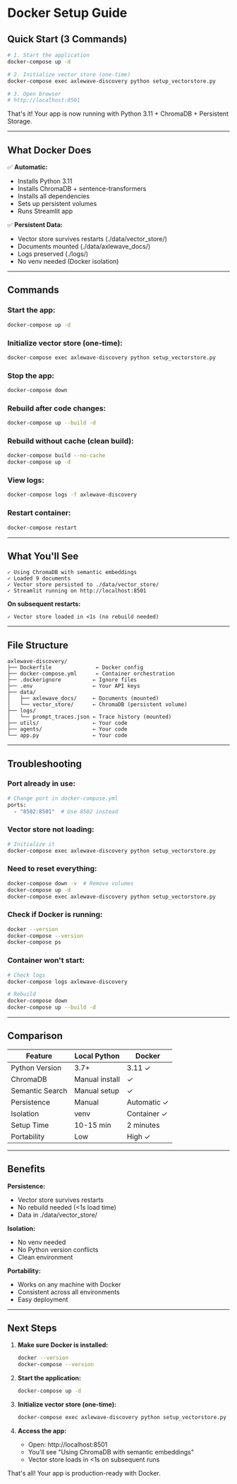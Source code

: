 # Docker Setup Guide

## Quick Start (3 Commands)

```bash
# 1. Start the application
docker-compose up -d

# 2. Initialize vector store (one-time)
docker-compose exec axlewave-discovery python setup_vectorstore.py

# 3. Open browser
# http://localhost:8501
```

That's it! Your app is now running with Python 3.11 + ChromaDB + Persistent Storage.

---

## What Docker Does

✅ **Automatic:**
- Installs Python 3.11
- Installs ChromaDB + sentence-transformers
- Installs all dependencies
- Sets up persistent volumes
- Runs Streamlit app

✅ **Persistent Data:**
- Vector store survives restarts (./data/vector_store/)
- Documents mounted (./data/axlewave_docs/)
- Logs preserved (./logs/)
- No venv needed (Docker isolation)

---

## Commands

### Start the app:
```bash
docker-compose up -d
```

### Initialize vector store (one-time):
```bash
docker-compose exec axlewave-discovery python setup_vectorstore.py
```

### Stop the app:
```bash
docker-compose down
```

### Rebuild after code changes:
```bash
docker-compose up --build -d
```

### Rebuild without cache (clean build):
```bash
docker-compose build --no-cache
docker-compose up -d
```

### View logs:
```bash
docker-compose logs -f axlewave-discovery
```

### Restart container:
```bash
docker-compose restart
```

---

## What You'll See

```
✓ Using ChromaDB with semantic embeddings
✓ Loaded 9 documents
✓ Vector store persisted to ./data/vector_store/
✓ Streamlit running on http://localhost:8501
```

**On subsequent restarts:**
```
✓ Vector store loaded in <1s (no rebuild needed)
```

---

## File Structure

```
axlewave-discovery/
├── Dockerfile              ← Docker config
├── docker-compose.yml      ← Container orchestration
├── .dockerignore          ← Ignore files
├── .env                   ← Your API keys
├── data/
│   ├── axlewave_docs/     ← Documents (mounted)
│   └── vector_store/      ← ChromaDB (persistent volume)
├── logs/
│   └── prompt_traces.json ← Trace history (mounted)
├── utils/                 ← Your code
├── agents/                ← Your code
└── app.py                 ← Your code
```

---

## Troubleshooting

### Port already in use:
```bash
# Change port in docker-compose.yml
ports:
  - "8502:8501"  # Use 8502 instead
```

### Vector store not loading:
```bash
# Initialize it
docker-compose exec axlewave-discovery python setup_vectorstore.py
```

### Need to reset everything:
```bash
docker-compose down -v  # Remove volumes
docker-compose up -d
docker-compose exec axlewave-discovery python setup_vectorstore.py
```

### Check if Docker is running:
```bash
docker --version
docker-compose --version
docker-compose ps
```

### Container won't start:
```bash
# Check logs
docker-compose logs axlewave-discovery

# Rebuild
docker-compose down
docker-compose up --build -d
```

---

## Comparison

| Feature | Local Python | Docker |
|---------|-------------|--------|
| Python Version | 3.7+ | 3.11 ✓ |
| ChromaDB | Manual install | ✓ |
| Semantic Search | Manual setup | ✓ |
| Persistence | Manual | Automatic ✓ |
| Isolation | venv | Container ✓ |
| Setup Time | 10-15 min | 2 minutes |
| Portability | Low | High ✓ |

---

## Benefits

**Persistence:**
- Vector store survives restarts
- No rebuild needed (<1s load time)
- Data in ./data/vector_store/

**Isolation:**
- No venv needed
- No Python version conflicts
- Clean environment

**Portability:**
- Works on any machine with Docker
- Consistent across all environments
- Easy deployment

---

## Next Steps

1. **Make sure Docker is installed:**
   ```bash
   docker --version
   docker-compose --version
   ```

2. **Start the application:**
   ```bash
   docker-compose up -d
   ```

3. **Initialize vector store (one-time):**
   ```bash
   docker-compose exec axlewave-discovery python setup_vectorstore.py
   ```

4. **Access the app:**
   - Open: http://localhost:8501
   - You'll see "Using ChromaDB with semantic embeddings"
   - Vector store loads in <1s on subsequent runs

That's all! Your app is production-ready with Docker.

